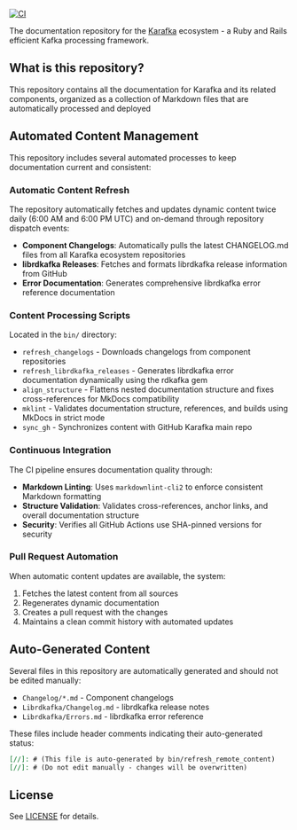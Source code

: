 [![CI](https://github.com/karafka/wiki/workflows/CI/badge.svg)](https://github.com/karafka/wiki/actions/workflows/ci.yml)

The documentation repository for the [Karafka](https://karafka.io) ecosystem - a Ruby and Rails efficient Kafka processing framework.

## What is this repository?

This repository contains all the documentation for Karafka and its related components, organized as a collection of Markdown files that are automatically processed and deployed

## Automated Content Management

This repository includes several automated processes to keep documentation current and consistent:

### Automatic Content Refresh

The repository automatically fetches and updates dynamic content twice daily (6:00 AM and 6:00 PM UTC) and on-demand through repository dispatch events:

- **Component Changelogs**: Automatically pulls the latest CHANGELOG.md files from all Karafka ecosystem repositories
- **librdkafka Releases**: Fetches and formats librdkafka release information from GitHub
- **Error Documentation**: Generates comprehensive librdkafka error reference documentation

### Content Processing Scripts

Located in the `bin/` directory:

- `refresh_changelogs` - Downloads changelogs from component repositories
- `refresh_librdkafka_releases` - Generates librdkafka error documentation dynamically using the rdkafka gem
- `align_structure` - Flattens nested documentation structure and fixes cross-references for MkDocs compatibility
- `mklint` - Validates documentation structure, references, and builds using MkDocs in strict mode
- `sync_gh` - Synchronizes content with GitHub Karafka main repo

### Continuous Integration

The CI pipeline ensures documentation quality through:

- **Markdown Linting**: Uses `markdownlint-cli2` to enforce consistent Markdown formatting
- **Structure Validation**: Validates cross-references, anchor links, and overall documentation structure
- **Security**: Verifies all GitHub Actions use SHA-pinned versions for security

### Pull Request Automation

When automatic content updates are available, the system:

1. Fetches the latest content from all sources
2. Regenerates dynamic documentation
3. Creates a pull request with the changes
4. Maintains a clean commit history with automated updates

## Auto-Generated Content

Several files in this repository are automatically generated and should not be edited manually:

- `Changelog/*.md` - Component changelogs
- `Librdkafka/Changelog.md` - librdkafka release notes
- `Librdkafka/Errors.md` - librdkafka error reference

These files include header comments indicating their auto-generated status:

```markdown
[//]: # (This file is auto-generated by bin/refresh_remote_content)
[//]: # (Do not edit manually - changes will be overwritten)
```

## License

See [LICENSE](LICENSE.md) for details.
